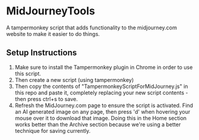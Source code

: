 # MidJourneyTools
A tampermonkey script that adds functionality to the midjourney.com website to make it easier to do things. 

## Setup Instructions
1. Make sure to install the Tampermonkey plugin in Chrome in order to use this script. 
2. Then create a new script (using tampermonkey)
3. Then copy the contents of "TampermonkeyScriptForMidJourney.js" in this repo and paste it, completely replacing your new script contents - then press ctrl+s to save.
4. Refresh the MidJourney.com page to ensure the script is activated. Find an AI generated image on any page, then press 'd' when hovering your mouse over it to download that image. Doing this in the Home section works better than the Archive section because we're using a better technique for saving currently.
